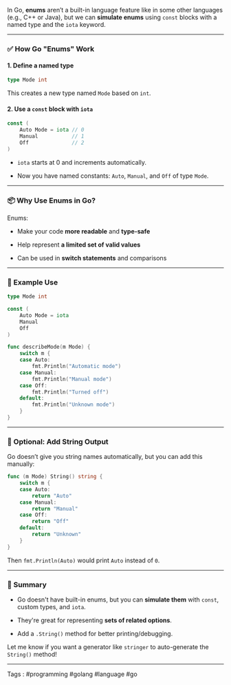 In Go, **enums** aren’t a built-in language feature like in some other languages (e.g., C++ or Java), but we can **simulate enums** using `const` blocks with a named type and the `iota` keyword.

---

### ✅ How Go "Enums" Work

#### 1. **Define a named type**

```go
type Mode int
```

This creates a new type named `Mode` based on `int`.

#### 2. **Use a `const` block with `iota`**

```go
const (
	Auto Mode = iota // 0
	Manual           // 1
	Off              // 2
)
```

- `iota` starts at 0 and increments automatically.
    
- Now you have named constants: `Auto`, `Manual`, and `Off` of type `Mode`.
    

---

### 📦 Why Use Enums in Go?

Enums:

- Make your code **more readable** and **type-safe**
    
- Help represent **a limited set of valid values**
    
- Can be used in **switch statements** and comparisons
    

---

### 🧠 Example Use

```go
type Mode int

const (
	Auto Mode = iota
	Manual
	Off
)

func describeMode(m Mode) {
	switch m {
	case Auto:
		fmt.Println("Automatic mode")
	case Manual:
		fmt.Println("Manual mode")
	case Off:
		fmt.Println("Turned off")
	default:
		fmt.Println("Unknown mode")
	}
}
```

---

### 💬 Optional: Add String Output

Go doesn’t give you string names automatically, but you can add this manually:

```go
func (m Mode) String() string {
	switch m {
	case Auto:
		return "Auto"
	case Manual:
		return "Manual"
	case Off:
		return "Off"
	default:
		return "Unknown"
	}
}
```

Then `fmt.Println(Auto)` would print `Auto` instead of `0`.

---

### 🔑 Summary

- Go doesn't have built-in enums, but you can **simulate them** with `const`, custom types, and `iota`.
    
- They're great for representing **sets of related options**.
    
- Add a `.String()` method for better printing/debugging.
    

Let me know if you want a generator like `stringer` to auto-generate the `String()` method!

____
Tags : #programming #golang #language #go